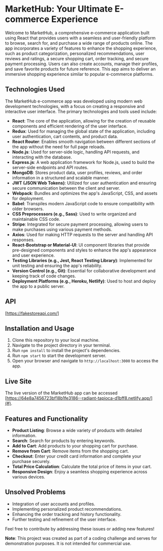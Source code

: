 # MarketHub: Your Ultimate E-commerce Experience

Welcome to MarketHub, a comprehensive e-commerce application built using React that provides users with a seamless and user-friendly platform to browse, search for, and purchase a wide range of products online. The app incorporates a variety of features to enhance the shopping experience, such as product categorization, personalized recommendations, user reviews and ratings, a secure shopping cart, order tracking, and secure payment processing. Users can also create accounts, manage their profiles, and save favorite products for future reference. This app aims to deliver an immersive shopping experience similar to popular e-commerce platforms.

## Technologies Used

The MarketHub e-commerce app was developed using modern web development technologies, with a focus on creating a responsive and interactive user interface. The primary technologies and tools used include:

- **React**: The core of the application, allowing for the creation of reusable components and efficient rendering of the user interface.
- **Redux**: Used for managing the global state of the application, including user authentication, cart contents, and product data.
- **React Router**: Enables smooth navigation between different sections of the app without the need for full page reloads.
- **Node.js**: Used for server-side logic, handling API requests, and interacting with the database.
- **Express.js**: A web application framework for Node.js, used to build the server-side endpoints and API routes.
- **MongoDB**: Stores product data, user profiles, reviews, and order information in a structured and scalable manner.
- **JWT (JSON Web Tokens)**: Utilized for user authentication and ensuring secure communication between the client and server.
- **Webpack**: Bundles and optimizes the app's JavaScript, CSS, and assets for deployment.
- **Babel**: Transpiles modern JavaScript code to ensure compatibility with older browsers.
- **CSS Preprocessors (e.g., Sass)**: Used to write organized and maintainable CSS code.
- **Stripe**: Integrated for secure payment processing, allowing users to make purchases using various payment methods.
- **Axios**: Used for making HTTP requests to the server and handling API responses.
- **React-Bootstrap or Material-UI**: UI component libraries that provide pre-designed components and styles to enhance the app's appearance and user experience.
- **Testing Libraries (e.g., Jest, React Testing Library)**: Implemented for unit testing and ensuring the app's reliability.
- **Version Control (e.g., Git)**: Essential for collaborative development and keeping track of code changes.
- **Deployment Platforms (e.g., Heroku, Netlify)**: Used to host and deploy the app to a public server.

## API

[https://fakestoreapi.com/]

## Installation and Usage

1. Clone this repository to your local machine.
2. Navigate to the project directory in your terminal.
3. Run `npm install` to install the project's dependencies.
4. Run `npm start` to start the development server.
5. Open your browser and navigate to `http://localhost:3000` to access the app.

## Live Site

The live version of the MarketHub app can be accessed [https://64e8a7456723bf18b1fe3186--radiant-tapioca-d1bff8.netlify.app/](#).

## Features and Functionality

- **Product Listing**: Browse a wide variety of products with detailed information.
- **Search**: Search for products by entering keywords.
- **Add to Cart**: Add products to your shopping cart for purchase.
- **Remove from Cart**: Remove items from the shopping cart.
- **Checkout**: Enter your credit card information and complete your purchase securely.
- **Total Price Calculation**: Calculate the total price of items in your cart.
- **Responsive Design**: Enjoy a seamless shopping experience across various devices.

## Unsolved Problems

- Integration of user accounts and profiles.
- Implementing personalized product recommendations.
- Enhancing the order tracking and history functionality.
- Further testing and refinement of the user interface.

Feel free to contribute by addressing these issues or adding new features!

**Note**: This project was created as part of a coding challenge and serves for demonstration purposes. It is not intended for commercial use.
